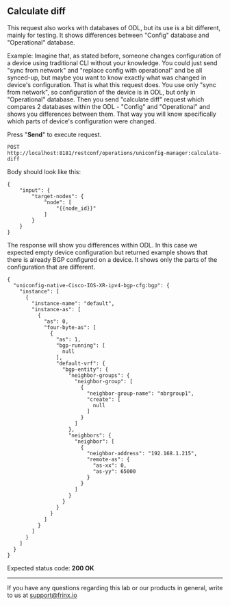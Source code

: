 ## Calculate diff

This request also works with databases of ODL, but its use is a bit different, mainly for testing. It shows differences between "Config" database and "Operational" database.

Example: Imagine that, as stated before, someone changes configuration of a device using traditional CLI without your knowledge. You could just send "sync from network" and "replace config with operational" and be all synced-up, but maybe you want to know exactly what was changed in device's configuration. That is what this request does. You use only "sync from network", so configuration of the device is in ODL, but only in "Operational" database. Then you send "calculate diff" request which compares 2 databases within the ODL - "Config" and "Operational" and shows you differences between them. That way you will know specifically which parts of device's configuration were changed.



Press "**Send**" to execute request.

```
POST
http://localhost:8181/restconf/operations/uniconfig-manager:calculate-diff
```

Body should look like this:

```
{
    "input": {
        "target-nodes": {
            "node": [
                "{{node_id}}"
            ]
        }
    }
}
```
The response will show you differences within ODL. In this case we expected empty device configuration but returned example shows that there is already BGP configured on a device. It shows only the parts of the configuration that are different.

```
{
  "uniconfig-native-Cisco-IOS-XR-ipv4-bgp-cfg:bgp": {
    "instance": [
      {
        "instance-name": "default",
        "instance-as": [
          {
            "as": 0,
            "four-byte-as": [
              {
                "as": 1,
                "bgp-running": [
                  null
                ],
                "default-vrf": {
                  "bgp-entity": {
                    "neighbor-groups": {
                      "neighbor-group": [
                        {
                          "neighbor-group-name": "nbrgroup1",
                          "create": [
                            null
                          ]
                        }
                      ]
                    },
                    "neighbors": {
                      "neighbor": [
                        {
                          "neighbor-address": "192.168.1.215",
                          "remote-as": {
                            "as-xx": 0,
                            "as-yy": 65000
                          }
                        }
                      ]
                    }
                  }
                }
              }
            ]
          }
        ]
      }
    ]
  }
}
```

Expected status code: **200 OK**

---
If you have any questions regarding this lab or our products in general, write to us at [support@frinx.io](mailto:support@frinx.io)